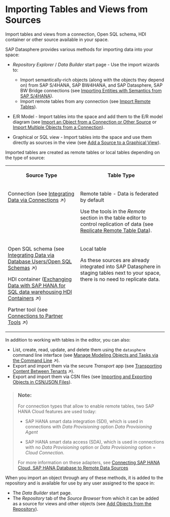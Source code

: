 <!-- loio7c4acd33e39a451e99c87f0661772443 -->

# Importing Tables and Views from Sources

Import tables and views from a connection, Open SQL schema, HDI container or other source available in your space. 

SAP Datasphere provides various methods for importing data into your space:

-   *Repository Explorer* / *Data Builder* start page - Use the import wizards to:
    -   Import semantically-rich objects \(along with the objects they depend on\) from SAP S/4HANA, SAP BW∕4HANA, and SAP Datasphere, SAP BW Bridge connections \(see [Importing Entities with Semantics from SAP S/4HANA](importing-entities-with-semantics-from-sap-s-4hana-845fedb.md)\).
    -   Import remote tables from any connection \(see [Import Remote Tables](import-remote-tables-fd04efb.md)\).

-   E/R Model - Import tables into the space and add them to the E/R model diagram \(see [Import an Object from a Connection or Other Source](../import-an-object-from-a-connection-or-other-source-3e6f8f2.md) or [Import Multiple Objects from a Connection](../import-multiple-objects-from-a-connection-e720b13.md)\).
-   Graphical or SQL view - Import tables into the space and use them directly as sources in the view \(see [Add a Source to a Graphical View](../add-a-source-to-a-graphical-view-1eee180.md)\).

Imported tables are created as remote tables or local tables depending on the type of source:


<table>
<tr>
<th valign="top">

Source Type

</th>
<th valign="top">

Table Type

</th>
</tr>
<tr>
<td valign="top">

Connection \(see [Integrating Data via Connections](https://help.sap.com/viewer/9f36ca35bc6145e4acdef6b4d852d560/DEV_CURRENT/en-US/eb85e157ab654152bd68a8714036e463.html "Users with a space administrator or integrator role can create connections to SAP and non-SAP source systems, including cloud and on-premise systems and partner tools, and to target systems for outbound replication flows. Users with modeler roles can import data via connections for preparation and modeling in SAP Datasphere.") :arrow_upper_right:\)

</td>
<td valign="top">

Remote table - Data is federated by default

Use the tools in the *Remote* section in the table editor to control replication of data \(see [Replicate Remote Table Data](replicate-remote-table-data-7e258a7.md)\).

</td>
</tr>
<tr>
<td valign="top">

Open SQL schema \(see [Integrating Data via Database Users/Open SQL Schemas](https://help.sap.com/viewer/9f36ca35bc6145e4acdef6b4d852d560/DEV_CURRENT/en-US/3de55a78a4614deda589633baea28645.html "Users with a space administrator role can create database users to read data exposed by the space and to write data to Open SQL schemas attached to space, providing a secure method for exchanging data with the space via ODBC access to the run-time SAP HANA Cloud database.") :arrow_upper_right:\)

HDI container \([Exchanging Data with SAP HANA for SQL data warehousing HDI Containers](https://help.sap.com/viewer/9f36ca35bc6145e4acdef6b4d852d560/DEV_CURRENT/en-US/1aec7ca95af24208a61c1a444b249d95.html "Users with a space administrator role can use SAP HANA for SQL data warehousing to build calculation views and other SAP HANA Cloud HDI objects directly in the run-time SAP HANA Cloud database and then exchange data between HDI containers and SAP Datasphere spaces. SAP HANA for SQL data warehousing can be used to bring existing HDI objects into your SAP Datasphere environment, and to allow users familiar with the HDI tools to leverage advanced SAP HANA Cloud features.") :arrow_upper_right:\)

Partner tool \(see [Connections to Partner Tools](https://help.sap.com/viewer/9f36ca35bc6145e4acdef6b4d852d560/DEV_CURRENT/en-US/55da0faa34d448f28f47021e99e18351.html "Extend connectivity beyond SAP Datasphere standard remote connectivity and cover additional data sources that are available with partner tools.") :arrow_upper_right:\)

</td>
<td valign="top">

Local table

As these sources are already integrated into SAP Datasphere in staging tables next to your space, there is no need to replicate data.

</td>
</tr>
</table>

In addition to working with tables in the editor, you can also:

-   List, create, read, update, and delete them using the `datasphere` command line interface \(see [Manage Modeling Objects and Tasks via the Command Line](https://help.sap.com/viewer/9b8363ae47c347de9a027c0e5567a37a/DEV_CURRENT/en-US/6f5c65f209004751aa48f9682ee2ec45.html "Users with a modeler role can use the datasphere command line interface to list, create, update, and delete modeling objects.") :arrow_upper_right:\).
-   Export and import them via the secure *Transport* app \(see [Transporting Content Between Tenants](https://help.sap.com/viewer/9f36ca35bc6145e4acdef6b4d852d560/DEV_CURRENT/en-US/df12666cf98e41248ef2251c564b0166.html "Users with an administrator or space administrator role can use the Transport app to transfer content between tenants via a private cloud storage area.") :arrow_upper_right:\).
-   Export and import them via CSN files \(see [Importing and Exporting Objects in CSN/JSON Files](../Creating-Finding-Sharing-Objects/importing-and-exporting-objects-in-csn-json-files-f8ff062.md)\).

> ### Note:  
> For connection types that allow to enable remote tables, two SAP HANA Cloud features are used today:
> 
> -   SAP HANA smart data integration \(SDI\), which is used in connections with *Data Provisioning* option *Data Provisioning Agent*
> 
> -   SAP HANA smart data access \(SDA\), which is used in connections with no *Data Provisioning* option or *Data Provisioning* option = *Cloud Connection*.
> 
> 
> For more information on these adapters, see [Connecting SAP HANA Cloud, SAP HANA Database to Remote Data Sources](https://help.sap.com/docs/HANA_CLOUD/db19c7071e5f4101837e23f06e576495/afa3769a2ecb407695908cfb4e3a9463.html)

When you import an object through any of these methods, it is added to the repository and is available for use by any user assigned to the space in:

-   The *Data Builder* start page.
-   The *Repository* tab of the *Source Browser* from which it can be added as a source for views and other objects \(see [Add Objects from the Repository](../add-objects-from-the-repository-13fcecd.md)\).


